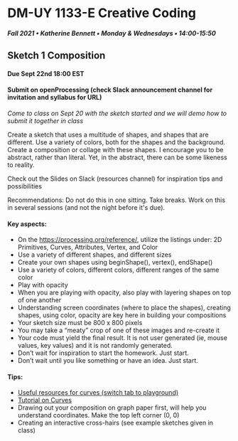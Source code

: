 # DM-UY 1133-E Creative Coding
##### Fall 2021 • Katherine Bennett • Monday & Wednesdays • 14:00-15:50

## Sketch 1 Composition

#### Due Sept 22nd 18:00 EST 
#### Submit on openProcessing (check Slack announcement channel for invitation and syllabus for URL)
			
_Come to class on Sept 20 with the sketch started and we will demo how to submit it together in class_

Create a sketch that uses a multitude of shapes, and shapes that are different. Use a variety of colors, both for the shapes and the background. Create a composition or collage with these shapes. I encourage you to be abstract, rather than literal. Yet, in the abstract, there can be some likeness to reality.

Check out the Slides on Slack (resources channel) for inspiration tips and possibilities

Recommendations: Do not do this in one sitting. Take breaks. Work on this in several sessions (and not the night before it's due).


#### Key aspects:

* On the https://processing.org/reference/, utilize the listings under: 2D Primitives, Curves, Attributes, Vertex, and Color
* Use a variety of different shapes, and different sizes
* Create your own shapes using beginShape(), vertex(), endShape()
* Use a variety of colors, different colors, different ranges of the same color
* Play with opacity
* When you are playing with opacity, also play with layering shapes on top of one another
* Understanding screen coordinates (where to place the shapes), creating shapes, using color, opacity are key here in building your compositions
* Your sketch size must be 800 x 800 pixels
* You may take a “meaty” crop of one of these images and re-create it
* Your code must yield the final result. It is not user generated (ie, mouse values, key values) and it is not randomly generated. 
* Don’t wait for inspiration to start the homework. Just start. 
* Don’t wait until you like something or have an idea. Just start.

#### Tips:

* [Useful resources for curves (switch tab to playground)](http://yining1023.github.io/p5PlayGround/) 
* [Tutorial on Curves](https://processing.org/tutorials/curves/)
* Drawing out your composition on graph paper first, will help you understand coordinates. Make the top left corner (0, 0)
* Creating an interactive cross-hairs (see example sketches given in class)

